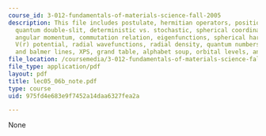 ```yaml
---
course_id: 3-012-fundamentals-of-materials-science-fall-2005
description: This file includes postulate, hermitian operators, position and probability,
  quantum double-slit, deterministic vs. stochastic, spherical coordinates, 3-d integration,
  angular momentum, commutation relation, eigenfunctions, spherical harmonics, electron,
  V(r) potential, radial wavefunctions, radial density, quantum numbers, absorption
  and balmer lines, XPS, grand table, alphabet soup, orbital levels, and screening.
file_location: /coursemedia/3-012-fundamentals-of-materials-science-fall-2005/975fd4e683e9f7452a14daa6327fea2a_lec05_06b_note.pdf
file_type: application/pdf
layout: pdf
title: lec05_06b_note.pdf
type: course
uid: 975fd4e683e9f7452a14daa6327fea2a

---
```

None
